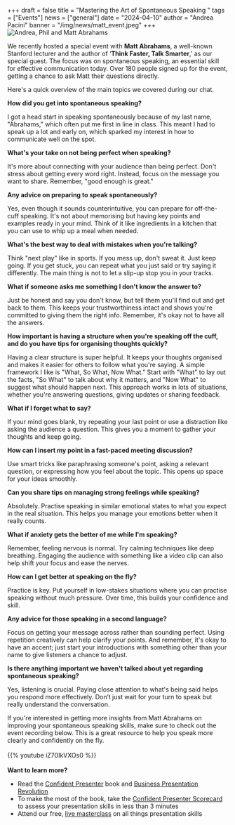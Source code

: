 +++
draft = false
title = "Mastering the Art of Spontaneous Speaking "
tags = ["Events"]
news = ["general"]
date = "2024-04-10"
author = "Andrea Pacini"
banner = "/img/news/matt_event.jpeg"
+++
![Andrea, Phil and Matt Abrahams](/img/news/matt_event.jpeg "Andrea, Phil and Matt")

We recently hosted a special event with **Matt Abrahams**, a well-known Stanford lecturer and the author of ‘**Think Faster, Talk Smarter**,’ as our special guest. The focus was on spontaneous speaking, an essential skill for effective communication today. Over 180 people signed up for the event, getting a chance to ask Matt their questions directly.

Here's a quick overview of the main topics we covered during our chat.

**How did you get into spontaneous speaking?**

I got a head start in speaking spontaneously because of my last name, "Abrahams," which often put me first in line in class. This meant I had to speak up a lot and early on, which sparked my interest in how to communicate well on the spot.

**What's your take on not being perfect when speaking?**

It's more about connecting with your audience than being perfect. Don't stress about getting every word right. Instead, focus on the message you want to share. Remember, "good enough is great."

**Any advice on preparing to speak spontaneously?**

Yes, even though it sounds counterintuitive, you can prepare for off-the-cuff speaking. It's not about memorising but having key points and examples ready in your mind. Think of it like ingredients in a kitchen that you can use to whip up a meal when needed.

**What's the best way to deal with mistakes when you're talking?**

Think "next play" like in sports. If you mess up, don't sweat it. Just keep going. If you get stuck, you can repeat what you just said or try saying it differently. The main thing is not to let a slip-up stop you in your tracks.

**What if someone asks me something I don't know the answer to?**

Just be honest and say you don't know, but tell them you'll find out and get back to them. This keeps your trustworthiness intact and shows you're committed to giving them the right info. Remember, it's okay not to have all the answers.

**How important is having a structure when you're speaking off the cuff, and do you have tips for organising thoughts quickly?**

Having a clear structure is super helpful. It keeps your thoughts organised and makes it easier for others to follow what you're saying. A simple framework I like is "What, So What, Now What." Start with "What" to lay out the facts, "So What" to talk about why it matters, and "Now What" to suggest what should happen next. This approach works in lots of situations, whether you're answering questions, giving updates or sharing feedback.

**What if I forget what to say?**

If your mind goes blank, try repeating your last point or use a distraction like asking the audience a question. This gives you a moment to gather your thoughts and keep going.

**How can I insert my point in a fast-paced meeting discussion?** 

Use smart tricks like paraphrasing someone's point, asking a relevant question, or expressing how you feel about the topic. This opens up space for your ideas smoothly.

**Can you share tips on managing strong feelings while speaking?**

Absolutely. Practise speaking in similar emotional states to what you expect in the real situation. This helps you manage your emotions better when it really counts.

**What if anxiety gets the better of me while I'm speaking?**

Remember, feeling nervous is normal. Try calming techniques like deep breathing. Engaging the audience with something like a video clip can also help shift your focus and ease the nerves.

**How can I get better at speaking on the fly?**

Practice is key. Put yourself in low-stakes situations where you can practise speaking without much pressure. Over time, this builds your confidence and skill.

**Any advice for those speaking in a second language?**

Focus on getting your message across rather than sounding perfect. Using repetition creatively can help clarify your points. And remember, it's okay to have an accent; just start your introductions with something other than your name to give listeners a chance to adjust.

**Is there anything important we haven't talked about yet regarding spontaneous speaking?**

Yes, listening is crucial. Paying close attention to what's being said helps you respond more effectively. Don’t just wait for your turn to speak but really understand the conversation.

If you're interested in getting more insights from Matt Abrahams on improving your spontaneous speaking skills, make sure to check out the event recording below. This is a great resource to help you speak more clearly and confidently on the fly.\
\
{{% youtube iZ70IkVXOs0 %}}\
\
**Want to learn more?** 

* Read the [Confident Presenter](https://amzn.eu/d/bKswMEe) book and [Business Presentation Revolution ](https://www.ideasonstage.com/business-presentation-revolution/book/)
* To make the most of the book, take the [Confident Presenter Scorecard](https://ideasonstage.com/score) to assess your presentation skills in less than 3 minutes
* Attend our free, [live masterclass](http://ideasonstageuk.eventbrite.com/) on all things presentation skills
